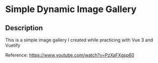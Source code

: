 # Simple Dynamic Image Gallery

## Description
This is a simple image gallery I created while practicing with Vue 3 and Vuetify

Reference: https://www.youtube.com/watch?v=PzXaFXgsp60
